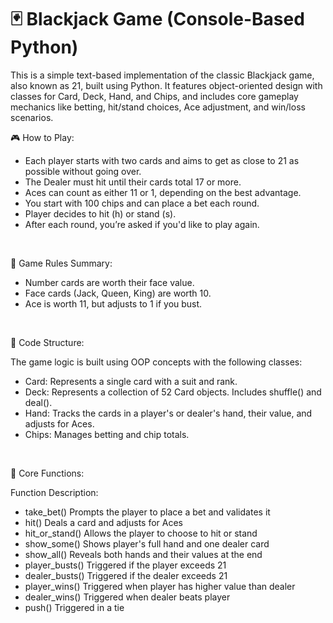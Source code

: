 # 🃏 Blackjack Game (Console-Based Python)
This is a simple text-based implementation of the classic Blackjack game, also known as 21, built using Python. It features object-oriented design with classes for Card, Deck, Hand, and Chips, and includes core gameplay mechanics like betting, hit/stand choices, Ace adjustment, and win/loss scenarios.
<br />

🎮 How to Play:

  * Each player starts with two cards and aims to get as close to 21 as possible without going over.
  * The Dealer must hit until their cards total 17 or more.
  * Aces can count as either 11 or 1, depending on the best advantage.
  * You start with 100 chips and can place a bet each round.
  * Player decides to hit (h) or stand (s).
  * After each round, you’re asked if you'd like to play again.
<br />

🧠 Game Rules Summary:

 * Number cards are worth their face value.
 * Face cards (Jack, Queen, King) are worth 10.
 * Ace is worth 11, but adjusts to 1 if you bust.
<br />


🧱 Code Structure:

The game logic is built using OOP concepts with the following classes:

 * Card: Represents a single card with a suit and rank.
 * Deck: Represents a collection of 52 Card objects. Includes shuffle() and deal().
 * Hand: Tracks the cards in a player's or dealer's hand, their value, and adjusts for Aces.
 * Chips: Manages betting and chip totals.
<br />


🧩 Core Functions:

Function	Description:

 * take_bet()	Prompts the player to place a bet and validates it
 * hit()	Deals a card and adjusts for Aces
 * hit_or_stand()	Allows the player to choose to hit or stand
 * show_some()	Shows player's full hand and one dealer card
 * show_all()	Reveals both hands and their values at the end
 * player_busts()	Triggered if the player exceeds 21
 * dealer_busts()	Triggered if the dealer exceeds 21
 * player_wins()	Triggered when player has higher value than dealer
 * dealer_wins()	Triggered when dealer beats player
 * push()	Triggered in a tie
